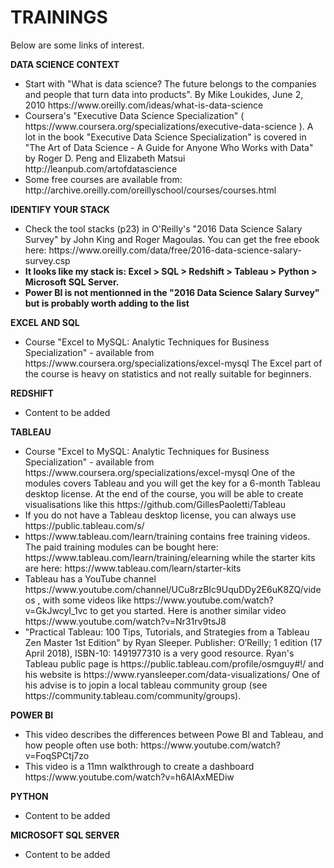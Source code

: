 # TRAININGS

Below are some links of interest.


<b>DATA SCIENCE CONTEXT</b>
<ul>
<li>Start with "What is data science? The future belongs to the companies and people that turn data into products". By Mike Loukides, June 2, 2010 https://www.oreilly.com/ideas/what-is-data-science</li>


<li>Coursera's "Executive Data Science Specialization" ( https://www.coursera.org/specializations/executive-data-science ). A lot in the book "Executive Data Science Specialization"  is covered in "The Art of Data Science - A Guide for Anyone Who Works with Data" by Roger D. Peng and Elizabeth Matsui http://leanpub.com/artofdatascience</li>


<li>Some free courses are available from: http://archive.oreilly.com/oreillyschool/courses/courses.html</li>
</ul>

<b>IDENTIFY YOUR STACK</b>
<ul>
<li>Check the tool stacks (p23) in O'Reilly's "2016 Data Science Salary Survey" by John King and Roger Magoulas. You can get the free ebook here: https://www.oreilly.com/data/free/2016-data-science-salary-survey.csp  </li>

<li><b>It looks like my stack is: Excel > SQL > Redshift > Tableau > Python > Microsoft SQL Server.</b> </li>

<li><b>Power BI is not mentionned in the "2016 Data Science Salary Survey"  but is probably worth adding to the list</b> </li>
</ul>

<b>EXCEL AND SQL</b>
<ul>
<li>Course "Excel to MySQL: Analytic Techniques for Business Specialization" - available from https://www.coursera.org/specializations/excel-mysql The Excel part of the course is heavy on statistics and not really suitable for beginners.  </li>
</ul>

<b>REDSHIFT</b>
<ul>
<li> Content to be added </li>
</ul>

<b>TABLEAU</b>
<ul>
<li>Course "Excel to MySQL: Analytic Techniques for Business Specialization" - available from https://www.coursera.org/specializations/excel-mysql One of the modules covers Tableau and you will get the key for a 6-month Tableau desktop license. At the end of the course, you will be able to create visualisations like this https://github.com/GillesPaoletti/Tableau </li>
  
<li> If you do not have a Tableau desktop license, you can always use https://public.tableau.com/s/ </li>
  
<li>https://www.tableau.com/learn/training contains free training videos. The paid training modules can be bought here: https://www.tableau.com/learn/training/elearning while the starter kits are here: https://www.tableau.com/learn/starter-kits</li>

<li> Tableau has a YouTube channel https://www.youtube.com/channel/UCu8rzBIc9UquDDy2E6uK8ZQ/videos , with some videos like https://www.youtube.com/watch?v=GkJwcyI_1vc to get you started. Here is another similar video https://www.youtube.com/watch?v=Nr31rv9tsJ8</li>

<li> "Practical Tableau: 100 Tips, Tutorials, and Strategies from a Tableau Zen Master 1st Edition" by Ryan Sleeper. Publisher: O′Reilly; 1 edition (17 April 2018), ISBN-10: 1491977310 is a very good resource. Ryan's Tableau public page is https://public.tableau.com/profile/osmguy#!/ and his website is https://www.ryansleeper.com/data-visualizations/  One of his advise is to jopin a local tableau community group (see https://community.tableau.com/community/groups).</li>
</ul>

<b>POWER BI</b>
<ul>
<li> This video describes the differences between Powe BI and Tableau, and how people often use both: https://www.youtube.com/watch?v=FoqSPCtj7zo </li>
  
<li> This video is a 11mn walkthrough to create a dashboard https://www.youtube.com/watch?v=h6AIAxMEDiw </li>
</ul>

<b>PYTHON</b>
<ul>
<li> Content to be added </li>
</ul>

<b>MICROSOFT SQL SERVER</b>
<ul>
<li> Content to be added </li>
</ul>





